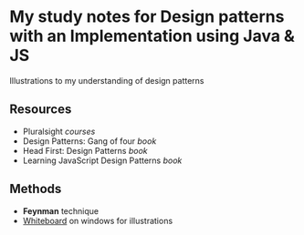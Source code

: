 # My study notes for Design patterns with an Implementation using Java & JS

Illustrations to my understanding of design patterns

## Resources

- Pluralsight *courses*
- Design Patterns: Gang of four *book*
- Head First: Design Patterns *book*
- Learning JavaScript Design Patterns *book*

## Methods

- **Feynman** technique
- [Whiteboard](https://www.microsoft.com/en-us/microsoft-365/microsoft-whiteboard/digital-whiteboard-app) on windows for illustrations
